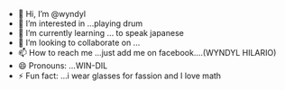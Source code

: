 - 👋 Hi, I’m @wyndyl
- 👀 I’m interested in ...playing drum
- 🌱 I’m currently learning ... to speak japanese
- 💞️ I’m looking to collaborate on ...
- 📫 How to reach me ...just add me on facebook....(WYNDYL HILARIO)
- 😄 Pronouns: ...WIN-DIL
- ⚡ Fun fact: ...i wear glasses for fassion and I love math

<!---
wyndyl1214/wyndyl1214 is a ✨ special ✨ repository because its `README.md` (this file) appears on your GitHub profile.
You can click the Preview link to take a look at your changes.
--->

